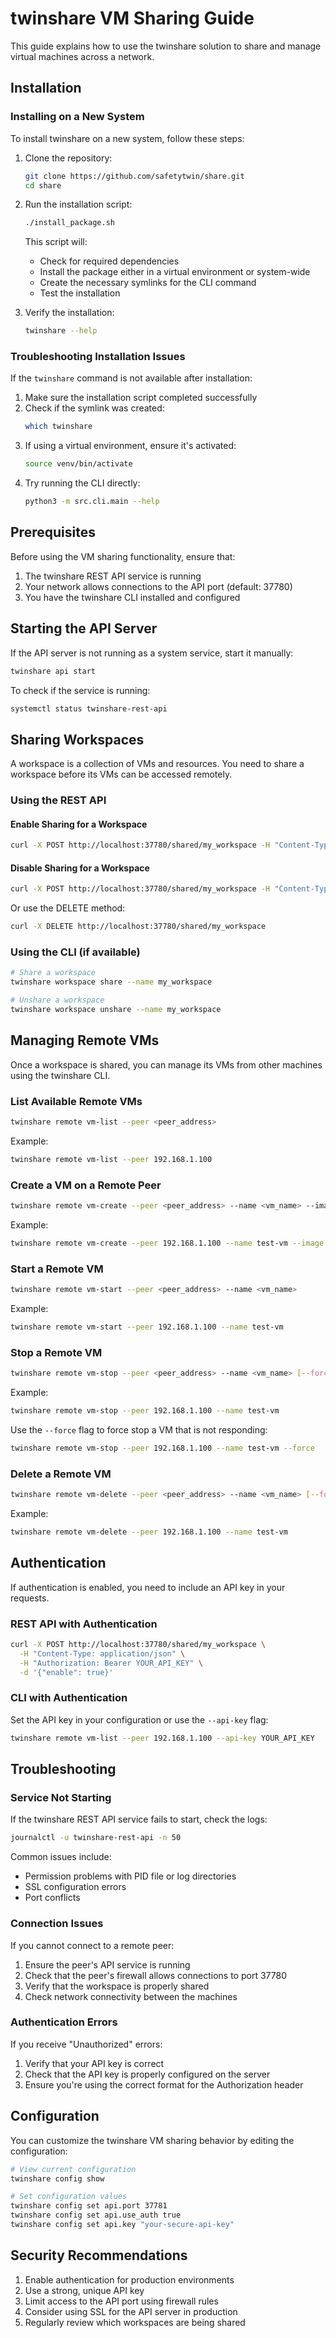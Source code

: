 # twinshare VM Sharing Guide

This guide explains how to use the twinshare solution to share and manage virtual machines across a network.

## Installation

### Installing on a New System

To install twinshare on a new system, follow these steps:

1. Clone the repository:
   ```bash
   git clone https://github.com/safetytwin/share.git
   cd share
   ```

2. Run the installation script:
   ```bash
   ./install_package.sh
   ```
   
   This script will:
   - Check for required dependencies
   - Install the package either in a virtual environment or system-wide
   - Create the necessary symlinks for the CLI command
   - Test the installation

3. Verify the installation:
   ```bash
   twinshare --help
   ```

### Troubleshooting Installation Issues

If the `twinshare` command is not available after installation:

1. Make sure the installation script completed successfully
2. Check if the symlink was created:
   ```bash
   which twinshare
   ```
3. If using a virtual environment, ensure it's activated:
   ```bash
   source venv/bin/activate
   ```
4. Try running the CLI directly:
   ```bash
   python3 -m src.cli.main --help
   ```

## Prerequisites

Before using the VM sharing functionality, ensure that:

1. The twinshare REST API service is running
2. Your network allows connections to the API port (default: 37780)
3. You have the twinshare CLI installed and configured

## Starting the API Server

If the API server is not running as a system service, start it manually:

```bash
twinshare api start
```

To check if the service is running:

```bash
systemctl status twinshare-rest-api
```

## Sharing Workspaces

A workspace is a collection of VMs and resources. You need to share a workspace before its VMs can be accessed remotely.

### Using the REST API

#### Enable Sharing for a Workspace

```bash
curl -X POST http://localhost:37780/shared/my_workspace -H "Content-Type: application/json" -d '{"enable": true}'
```

#### Disable Sharing for a Workspace

```bash
curl -X POST http://localhost:37780/shared/my_workspace -H "Content-Type: application/json" -d '{"enable": false}'
```

Or use the DELETE method:

```bash
curl -X DELETE http://localhost:37780/shared/my_workspace
```

### Using the CLI (if available)

```bash
# Share a workspace
twinshare workspace share --name my_workspace

# Unshare a workspace
twinshare workspace unshare --name my_workspace
```

## Managing Remote VMs

Once a workspace is shared, you can manage its VMs from other machines using the twinshare CLI.

### List Available Remote VMs

```bash
twinshare remote vm-list --peer <peer_address>
```

Example:
```bash
twinshare remote vm-list --peer 192.168.1.100
```

### Create a VM on a Remote Peer

```bash
twinshare remote vm-create --peer <peer_address> --name <vm_name> --image <image_name> --memory <memory_size> --vcpus <num_cpus>
```

Example:
```bash
twinshare remote vm-create --peer 192.168.1.100 --name test-vm --image ubuntu-20.04 --memory 2048 --vcpus 2
```

### Start a Remote VM

```bash
twinshare remote vm-start --peer <peer_address> --name <vm_name>
```

Example:
```bash
twinshare remote vm-start --peer 192.168.1.100 --name test-vm
```

### Stop a Remote VM

```bash
twinshare remote vm-stop --peer <peer_address> --name <vm_name> [--force]
```

Example:
```bash
twinshare remote vm-stop --peer 192.168.1.100 --name test-vm
```

Use the `--force` flag to force stop a VM that is not responding:
```bash
twinshare remote vm-stop --peer 192.168.1.100 --name test-vm --force
```

### Delete a Remote VM

```bash
twinshare remote vm-delete --peer <peer_address> --name <vm_name> [--force]
```

Example:
```bash
twinshare remote vm-delete --peer 192.168.1.100 --name test-vm
```

## Authentication

If authentication is enabled, you need to include an API key in your requests.

### REST API with Authentication

```bash
curl -X POST http://localhost:37780/shared/my_workspace \
  -H "Content-Type: application/json" \
  -H "Authorization: Bearer YOUR_API_KEY" \
  -d '{"enable": true}'
```

### CLI with Authentication

Set the API key in your configuration or use the `--api-key` flag:

```bash
twinshare remote vm-list --peer 192.168.1.100 --api-key YOUR_API_KEY
```

## Troubleshooting

### Service Not Starting

If the twinshare REST API service fails to start, check the logs:

```bash
journalctl -u twinshare-rest-api -n 50
```

Common issues include:
- Permission problems with PID file or log directories
- SSL configuration errors
- Port conflicts

### Connection Issues

If you cannot connect to a remote peer:
1. Ensure the peer's API service is running
2. Check that the peer's firewall allows connections to port 37780
3. Verify that the workspace is properly shared
4. Check network connectivity between the machines

### Authentication Errors

If you receive "Unauthorized" errors:
1. Verify that your API key is correct
2. Check that the API key is properly configured on the server
3. Ensure you're using the correct format for the Authorization header

## Configuration

You can customize the twinshare VM sharing behavior by editing the configuration:

```bash
# View current configuration
twinshare config show

# Set configuration values
twinshare config set api.port 37781
twinshare config set api.use_auth true
twinshare config set api.key "your-secure-api-key"
```

## Security Recommendations

1. Enable authentication for production environments
2. Use a strong, unique API key
3. Limit access to the API port using firewall rules
4. Consider using SSL for the API server in production
5. Regularly review which workspaces are being shared
